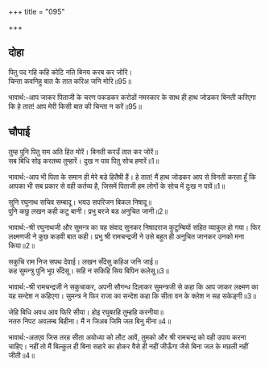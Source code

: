 +++
title = "095"

+++
## दोहा
पितु पद गहि कहि कोटि नति बिनय करब कर जोरि।  
चिन्ता कवनिहु बात कै तात करिअ जनि मोरि॥95॥  

भावार्थ:-आप जाकर पिताजी के चरण पकडकर करोडों नमस्कार के साथ ही हाथ जोडकर बिनती करिएगा कि हे तात! आप मेरी किसी बात की चिन्ता न करें॥95॥  




## चौपाई
तुम्ह पुनि पितु सम अति हित मोरें। बिनती करउँ तात कर जोरें॥  
सब बिधि सोइ करतब्य तुम्हारें। दुख न पाव पितु सोच हमारें॥1॥  

भावार्थ:-आप भी पिता के समान ही मेरे बडे हितैषी हैं। हे तात! मैं हाथ जोडकर आप से विनती करता हूँ कि आपका भी सब प्रकार से वही कर्तव्य है, जिसमें पिताजी हम लोगों के सोच में दुःख न पावें॥1॥  

सुनि रघुनाथ सचिव सम्बादू। भयउ सपरिजन बिकल निषादू॥  
पुनि कछु लखन कही कटु बानी। प्रभु बरजे बड अनुचित जानी॥2॥  

भावार्थ:-श्री रघुनाथजी और सुमन्त्र का यह संवाद सुनकर निषादराज कुटुम्बियों सहित व्याकुल हो गया। फिर लक्ष्मणजी ने कुछ कडवी बात कही। प्रभु श्री रामचन्द्रजी ने उसे बहुत ही अनुचित जानकर उनको मना किया॥2॥  

सकुचि राम निज सपथ देवाई। लखन सँदेसु कहिअ जनि जाई॥  
कह सुमन्त्रु पुनि भूप सँदेसू। सहि न सकिहि सिय बिपिन कलेसू॥3॥  

भावार्थ:-श्री रामचन्द्रजी ने सकुचाकर, अपनी सौगन्ध दिलाकर सुमन्त्रजी से कहा कि आप जाकर लक्ष्मण का यह सन्देश न कहिएगा। सुमन्त्र ने फिर राजा का सन्देश कहा कि सीता वन के क्लेश न सह सकेङ्गी॥3॥  

जेहि बिधि अवध आव फिरि सीया। होइ रघुबरहि तुम्हहि करनीया॥  
नतरु निपट अवलम्ब बिहीना। मैं न जिअब जिमि जल बिनु मीना॥4॥  

भावार्थ:-अतएव जिस तरह सीता अयोध्या को लौट आवें, तुमको और श्री रामचन्द्र को वही उपाय करना चाहिए। नहीं तो मैं बिल्कुल ही बिना सहारे का होकर वैसे ही नहीं जीऊँगा जैसे बिना जल के मछली नहीं जीती॥4॥  

